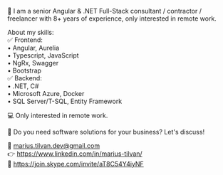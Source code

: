 👋 I am a senior Angular & .NET Full-Stack consultant / contractor / freelancer with 8+ years of experience, only interested in remote work.

About my skills: <br />
✅ Frontend:  <br />
• Angular, Aurelia <br />
• Typescript, JavaScript <br />
• NgRx, Swagger <br />
• Bootstrap <br />
✅ Backend:  <br />
• .NET, C# <br />
• Microsoft Azure, Docker <br />
• SQL Server/T-SQL, Entity Framework <br />

💻 Only interested in remote work.

🤝 Do you need software solutions for your business? Let's discuss!

📧 marius.tilvan.dev@gmail.com <br />
👉 https://www.linkedin.com/in/marius-tilvan/ <br />
💬 https://join.skype.com/invite/aT8C54Y4iyNF <br />
